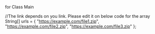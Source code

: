 for Class Main

//The link depends on you link. Please edit it on below code for the array
String[] urls = {
            "https://example.com/file1.zip",
            "https://example.com/file2.zip",
            "https://example.com/file3.zip"
        };